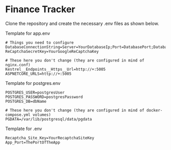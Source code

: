 # Finance Tracker

Clone the repository and create the necessary .env files as shown below.

Template for app.env
```env
# Things you need to configure
DatabaseConnectionString=Server=YourDatabaseIp;Port=DatabasePort;Database=DatabaseName;Uid=DatabaseUser;Pwd=DatabasePassword;
ReCaptchaSecretKey=YourGoogleReCaptchaKey

# These here you don't change (they are configured in mind of nginx.conf)
Kestrel__Endpoints__Https__Url=http://+:5005
ASPNETCORE_URLS=http://+:5005
```

Template for postgres.env
```env
POSTGRES_USER=postgresUser
POSTGRES_PASSWORD=postgresPassword
POSTGRES_DB=dbName

# These here you don't change (they are configured in mind of docker-compose.yml volumes)
PGDATA=/var/lib/postgresql/data/pgdata
```

Template for .env
```env
Recaptcha_Site_Key=YourRecaptchaSiteKey
App_Port=ThePortOfTheApp
```